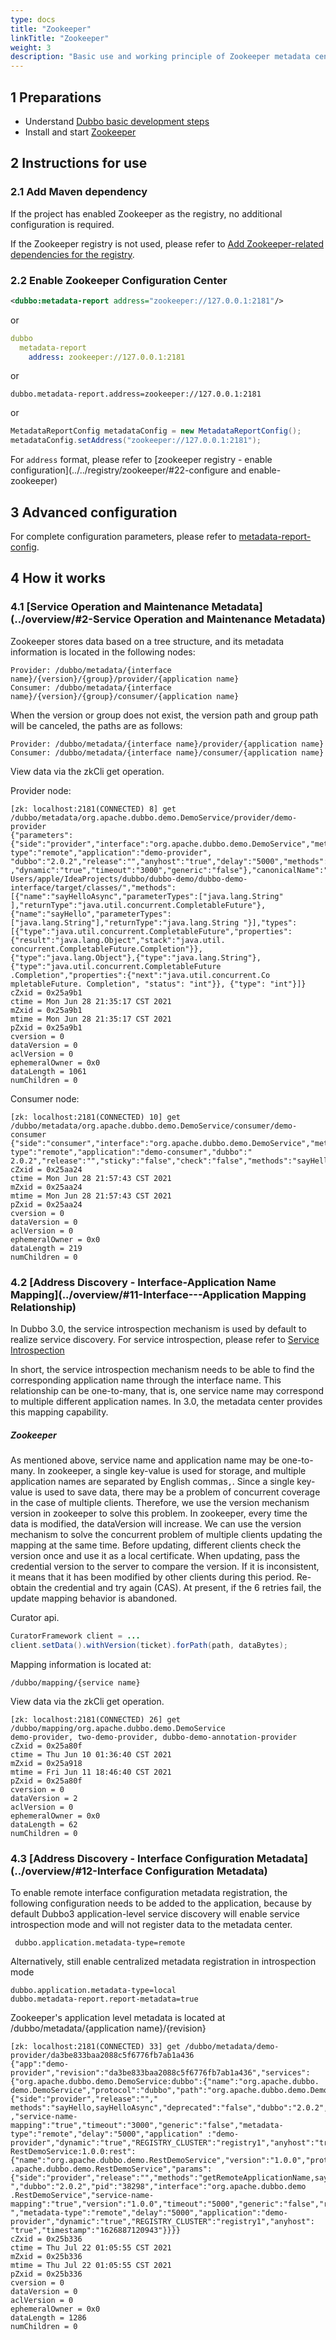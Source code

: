 ```yaml
---
type: docs
title: "Zookeeper"
linkTitle: "Zookeeper"
weight: 3
description: "Basic use and working principle of Zookeeper metadata center"
---
```


## 1 Preparations
- Understand [Dubbo basic development steps](/en/docs3-v2/java-sdk/quick-start/spring-boot/)
- Install and start [Zookeeper](https://zookeeper.apache.org/)

## 2 Instructions for use

### 2.1 Add Maven dependency
If the project has enabled Zookeeper as the registry, no additional configuration is required.

If the Zookeeper registry is not used, please refer to [Add Zookeeper-related dependencies for the registry](../../registry/zookeeper/#21-add-maven-dependency).

### 2.2 Enable Zookeeper Configuration Center
```xml
<dubbo:metadata-report address="zookeeper://127.0.0.1:2181"/>
```

or

```yaml
dubbo
  metadata-report
    address: zookeeper://127.0.0.1:2181
```

or

```properties
dubbo.metadata-report.address=zookeeper://127.0.0.1:2181
```

or

```java
MetadataReportConfig metadataConfig = new MetadataReportConfig();
metadataConfig.setAddress("zookeeper://127.0.0.1:2181");
```

For `address` format, please refer to [zookeeper registry - enable configuration](../../registry/zookeeper/#22-configure and enable-zookeeper)

## 3 Advanced configuration

For complete configuration parameters, please refer to [metadata-report-config](../../config/properties/#metadata-report-config).

## 4 How it works

### 4.1 [Service Operation and Maintenance Metadata](../overview/#2-Service Operation and Maintenance Metadata)

Zookeeper stores data based on a tree structure, and its metadata information is located in the following nodes:
```text
Provider: /dubbo/metadata/{interface name}/{version}/{group}/provider/{application name}
Consumer: /dubbo/metadata/{interface name}/{version}/{group}/consumer/{application name}
```

When the version or group does not exist, the version path and group path will be canceled, the paths are as follows:
```text
Provider: /dubbo/metadata/{interface name}/provider/{application name}
Consumer: /dubbo/metadata/{interface name}/consumer/{application name}
```

View data via the zkCli get operation.

Provider node:
```shell script
[zk: localhost:2181(CONNECTED) 8] get /dubbo/metadata/org.apache.dubbo.demo.DemoService/provider/demo-provider
{"parameters":{"side":"provider","interface":"org.apache.dubbo.demo.DemoService","metadata-type":"remote","application":"demo-provider", "dubbo":"2.0.2","release":"","anyhost":"true","delay":"5000","methods":"sayHello,sayHelloAsync","deprecated":"false" ,"dynamic":"true","timeout":"3000","generic":"false"},"canonicalName":"org.apache.dubbo.demo.DemoService","codeSource":"file:/ Users/apple/IdeaProjects/dubbo/dubbo-demo/dubbo-demo-interface/target/classes/","methods":[{"name":"sayHelloAsync","parameterTypes":["java.lang.String" ],"returnType":"java.util.concurrent.CompletableFuture"},{"name":"sayHello","parameterTypes":["java.lang.String"],"returnType":"java.lang.String "}],"types":[{"type":"java.util.concurrent.CompletableFuture","properties":{"result":"java.lang.Object","stack":"java.util. concurrent.CompletableFuture.Completion"}},{"type":"java.lang.Object"},{"type":"java.lang.String"},{"type":"java.util.concurrent.CompletableFuture .Completion","properties":{"next":"java.util.concurrent.Co mpletableFuture. Completion", "status": "int"}}, {"type": "int"}]}
cZxid = 0x25a9b1
ctime = Mon Jun 28 21:35:17 CST 2021
mZxid = 0x25a9b1
mtime = Mon Jun 28 21:35:17 CST 2021
pZxid = 0x25a9b1
cversion = 0
dataVersion = 0
aclVersion = 0
ephemeralOwner = 0x0
dataLength = 1061
numChildren = 0
```

Consumer node:
```shell script
[zk: localhost:2181(CONNECTED) 10] get /dubbo/metadata/org.apache.dubbo.demo.DemoService/consumer/demo-consumer
{"side":"consumer","interface":"org.apache.dubbo.demo.DemoService","metadata-type":"remote","application":"demo-consumer","dubbo":" 2.0.2","release":"","sticky":"false","check":"false","methods":"sayHello,sayHelloAsync"}
cZxid = 0x25aa24
ctime = Mon Jun 28 21:57:43 CST 2021
mZxid = 0x25aa24
mtime = Mon Jun 28 21:57:43 CST 2021
pZxid = 0x25aa24
cversion = 0
dataVersion = 0
aclVersion = 0
ephemeralOwner = 0x0
dataLength = 219
numChildren = 0
```

### 4.2 [Address Discovery - Interface-Application Name Mapping](../overview/#11-Interface---Application Mapping Relationship)
In Dubbo 3.0, the service introspection mechanism is used by default to realize service discovery. For service introspection, please refer to [Service Introspection](https://mercyblitz.github.io/2020/05/11/Apache-Dubbo-%E6%9C%8D%E5%8A%A1%E8%87%AA%E7%9C%81%E6%9E%B6%E6%9E%84%E8%AE%BE%E8%AE%A1/)

In short, the service introspection mechanism needs to be able to find the corresponding application name through the interface name. This relationship can be one-to-many, that is, one service name may correspond to multiple different application names. In 3.0, the metadata center provides this mapping capability.


##### Zookeeper
As mentioned above, service name and application name may be one-to-many. In zookeeper, a single key-value is used for storage, and multiple application names are separated by English commas`,`. Since a single key-value is used to save data, there may be a problem of concurrent coverage in the case of multiple clients. Therefore, we use the version mechanism version in zookeeper to solve this problem. In zookeeper, every time the data is modified, the dataVersion will increase. We can use the version mechanism to solve the concurrent problem of multiple clients updating the mapping at the same time. Before updating, different clients check the version once and use it as a local certificate. When updating, pass the credential version to the server to compare the version. If it is inconsistent, it means that it has been modified by other clients during this period. Re-obtain the credential and try again (CAS). At present, if the 6 retries fail, the update mapping behavior is abandoned.

Curator api.
```java
CuratorFramework client = ...
client.setData().withVersion(ticket).forPath(path, dataBytes);
```

Mapping information is located at:
```text
/dubbo/mapping/{service name}
```

View data via the zkCli get operation.

```shell script
[zk: localhost:2181(CONNECTED) 26] get /dubbo/mapping/org.apache.dubbo.demo.DemoService
demo-provider, two-demo-provider, dubbo-demo-annotation-provider
cZxid = 0x25a80f
ctime = Thu Jun 10 01:36:40 CST 2021
mZxid = 0x25a918
mtime = Fri Jun 11 18:46:40 CST 2021
pZxid = 0x25a80f
cversion = 0
dataVersion = 2
aclVersion = 0
ephemeralOwner = 0x0
dataLength = 62
numChildren = 0
```

### 4.3 [Address Discovery - Interface Configuration Metadata](../overview/#12-Interface Configuration Metadata)

To enable remote interface configuration metadata registration, the following configuration needs to be added to the application, because by default Dubbo3 application-level service discovery will enable service introspection mode and will not register data to the metadata center.

```properties
 dubbo.application.metadata-type=remote
 ```

Alternatively, still enable centralized metadata registration in introspection mode

```properties
dubbo.application.metadata-type=local
dubbo.metadata-report.report-metadata=true
```

Zookeeper's application level metadata is located at /dubbo/metadata/{application name}/{revision}

```shell script
[zk: localhost:2181(CONNECTED) 33] get /dubbo/metadata/demo-provider/da3be833baa2088c5f6776fb7ab1a436
{"app":"demo-provider","revision":"da3be833baa2088c5f6776fb7ab1a436","services":{"org.apache.dubbo.demo.DemoService:dubbo":{"name":"org.apache.dubbo. demo.DemoService","protocol":"dubbo","path":"org.apache.dubbo.demo.DemoService","params":{"side":"provider","release":""," methods":"sayHello,sayHelloAsync","deprecated":"false","dubbo":"2.0.2","pid":"38298","interface":"org.apache.dubbo.demo.DemoService" ,"service-name-mapping":"true","timeout":"3000","generic":"false","metadata-type":"remote","delay":"5000","application" :"demo-provider","dynamic":"true","REGISTRY_CLUSTER":"registry1","anyhost":"true","timestamp":"1626887121829"}},"org.apache.dubbo.demo. RestDemoService:1.0.0:rest":{"name":"org.apache.dubbo.demo.RestDemoService","version":"1.0.0","protocol":"rest","path":"org .apache.dubbo.demo.RestDemoService","params":{"side":"provider","release":"","methods":"getRemoteApplicationName,sayHello,hello,error","deprecated":"false ","dubbo":"2.0.2","pid":"38298","interface":"org.apache.dubbo.demo .RestDemoService","service-name-mapping":"true","version":"1.0.0","timeout":"5000","generic":"false","revision":"1.0.0 ","metadata-type":"remote","delay":"5000","application":"demo-provider","dynamic":"true","REGISTRY_CLUSTER":"registry1","anyhost": "true","timestamp":"1626887120943"}}}}
cZxid = 0x25b336
ctime = Thu Jul 22 01:05:55 CST 2021
mZxid = 0x25b336
mtime = Thu Jul 22 01:05:55 CST 2021
pZxid = 0x25b336
cversion = 0
dataVersion = 0
aclVersion = 0
ephemeralOwner = 0x0
dataLength = 1286
numChildren = 0
```